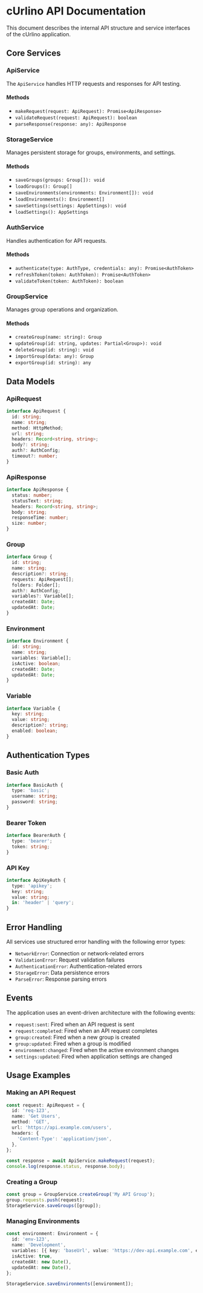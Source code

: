 # cUrlino API Documentation

This document describes the internal API structure and service interfaces of the cUrlino application.

## Core Services

### ApiService

The `ApiService` handles HTTP requests and responses for API testing.

#### Methods

- `makeRequest(request: ApiRequest): Promise<ApiResponse>`
- `validateRequest(request: ApiRequest): boolean`
- `parseResponse(response: any): ApiResponse`

### StorageService

Manages persistent storage for groups, environments, and settings.

#### Methods

- `saveGroups(groups: Group[]): void`
- `loadGroups(): Group[]`
- `saveEnvironments(environments: Environment[]): void`
- `loadEnvironments(): Environment[]`
- `saveSettings(settings: AppSettings): void`
- `loadSettings(): AppSettings`

### AuthService

Handles authentication for API requests.

#### Methods

- `authenticate(type: AuthType, credentials: any): Promise<AuthToken>`
- `refreshToken(token: AuthToken): Promise<AuthToken>`
- `validateToken(token: AuthToken): boolean`

### GroupService

Manages group operations and organization.

#### Methods

- `createGroup(name: string): Group`
- `updateGroup(id: string, updates: Partial<Group>): void`
- `deleteGroup(id: string): void`
- `importGroup(data: any): Group`
- `exportGroup(id: string): any`

## Data Models

### ApiRequest

```typescript
interface ApiRequest {
  id: string;
  name: string;
  method: HttpMethod;
  url: string;
  headers: Record<string, string>;
  body?: string;
  auth?: AuthConfig;
  timeout?: number;
}
```

### ApiResponse

```typescript
interface ApiResponse {
  status: number;
  statusText: string;
  headers: Record<string, string>;
  body: string;
  responseTime: number;
  size: number;
}
```

### Group

```typescript
interface Group {
  id: string;
  name: string;
  description?: string;
  requests: ApiRequest[];
  folders: Folder[];
  auth?: AuthConfig;
  variables?: Variable[];
  createdAt: Date;
  updatedAt: Date;
}
```

### Environment

```typescript
interface Environment {
  id: string;
  name: string;
  variables: Variable[];
  isActive: boolean;
  createdAt: Date;
  updatedAt: Date;
}
```

### Variable

```typescript
interface Variable {
  key: string;
  value: string;
  description?: string;
  enabled: boolean;
}
```

## Authentication Types

### Basic Auth

```typescript
interface BasicAuth {
  type: 'basic';
  username: string;
  password: string;
}
```

### Bearer Token

```typescript
interface BearerAuth {
  type: 'bearer';
  token: string;
}
```

### API Key

```typescript
interface ApiKeyAuth {
  type: 'apikey';
  key: string;
  value: string;
  in: 'header' | 'query';
}
```

## Error Handling

All services use structured error handling with the following error types:

- `NetworkError`: Connection or network-related errors
- `ValidationError`: Request validation failures
- `AuthenticationError`: Authentication-related errors
- `StorageError`: Data persistence errors
- `ParseError`: Response parsing errors

## Events

The application uses an event-driven architecture with the following events:

- `request:sent`: Fired when an API request is sent
- `request:completed`: Fired when an API request completes
- `group:created`: Fired when a new group is created
- `group:updated`: Fired when a group is modified
- `environment:changed`: Fired when the active environment changes
- `settings:updated`: Fired when application settings are changed

## Usage Examples

### Making an API Request

```typescript
const request: ApiRequest = {
  id: 'req-123',
  name: 'Get Users',
  method: 'GET',
  url: 'https://api.example.com/users',
  headers: {
    'Content-Type': 'application/json',
  },
};

const response = await ApiService.makeRequest(request);
console.log(response.status, response.body);
```

### Creating a Group

```typescript
const group = GroupService.createGroup('My API Group');
group.requests.push(request);
StorageService.saveGroups([group]);
```

### Managing Environments

```typescript
const environment: Environment = {
  id: 'env-123',
  name: 'Development',
  variables: [{ key: 'baseUrl', value: 'https://dev-api.example.com', enabled: true }],
  isActive: true,
  createdAt: new Date(),
  updatedAt: new Date(),
};

StorageService.saveEnvironments([environment]);
```
